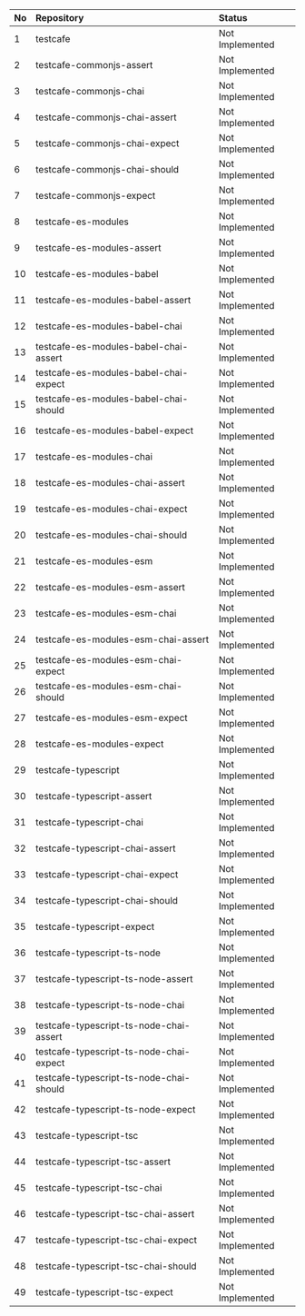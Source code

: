 | No | Repository                              | Status          |
| :- | :-------------------------------------- | :-------------- |
| 1  | testcafe                                | Not Implemented |
| 2  | testcafe-commonjs-assert                | Not Implemented |
| 3  | testcafe-commonjs-chai                  | Not Implemented |
| 4  | testcafe-commonjs-chai-assert           | Not Implemented |
| 5  | testcafe-commonjs-chai-expect           | Not Implemented |
| 6  | testcafe-commonjs-chai-should           | Not Implemented |
| 7  | testcafe-commonjs-expect                | Not Implemented |
| 8  | testcafe-es-modules                     | Not Implemented |
| 9  | testcafe-es-modules-assert              | Not Implemented |
| 10 | testcafe-es-modules-babel               | Not Implemented |
| 11 | testcafe-es-modules-babel-assert        | Not Implemented |
| 12 | testcafe-es-modules-babel-chai          | Not Implemented |
| 13 | testcafe-es-modules-babel-chai-assert   | Not Implemented |
| 14 | testcafe-es-modules-babel-chai-expect   | Not Implemented |
| 15 | testcafe-es-modules-babel-chai-should   | Not Implemented |
| 16 | testcafe-es-modules-babel-expect        | Not Implemented |
| 17 | testcafe-es-modules-chai                | Not Implemented |
| 18 | testcafe-es-modules-chai-assert         | Not Implemented |
| 19 | testcafe-es-modules-chai-expect         | Not Implemented |
| 20 | testcafe-es-modules-chai-should         | Not Implemented |
| 21 | testcafe-es-modules-esm                 | Not Implemented |
| 22 | testcafe-es-modules-esm-assert          | Not Implemented |
| 23 | testcafe-es-modules-esm-chai            | Not Implemented |
| 24 | testcafe-es-modules-esm-chai-assert     | Not Implemented |
| 25 | testcafe-es-modules-esm-chai-expect     | Not Implemented |
| 26 | testcafe-es-modules-esm-chai-should     | Not Implemented |
| 27 | testcafe-es-modules-esm-expect          | Not Implemented |
| 28 | testcafe-es-modules-expect              | Not Implemented |
| 29 | testcafe-typescript                     | Not Implemented |
| 30 | testcafe-typescript-assert              | Not Implemented |
| 31 | testcafe-typescript-chai                | Not Implemented |
| 32 | testcafe-typescript-chai-assert         | Not Implemented |
| 33 | testcafe-typescript-chai-expect         | Not Implemented |
| 34 | testcafe-typescript-chai-should         | Not Implemented |
| 35 | testcafe-typescript-expect              | Not Implemented |
| 36 | testcafe-typescript-ts-node             | Not Implemented |
| 37 | testcafe-typescript-ts-node-assert      | Not Implemented |
| 38 | testcafe-typescript-ts-node-chai        | Not Implemented |
| 39 | testcafe-typescript-ts-node-chai-assert | Not Implemented |
| 40 | testcafe-typescript-ts-node-chai-expect | Not Implemented |
| 41 | testcafe-typescript-ts-node-chai-should | Not Implemented |
| 42 | testcafe-typescript-ts-node-expect      | Not Implemented |
| 43 | testcafe-typescript-tsc                 | Not Implemented |
| 44 | testcafe-typescript-tsc-assert          | Not Implemented |
| 45 | testcafe-typescript-tsc-chai            | Not Implemented |
| 46 | testcafe-typescript-tsc-chai-assert     | Not Implemented |
| 47 | testcafe-typescript-tsc-chai-expect     | Not Implemented |
| 48 | testcafe-typescript-tsc-chai-should     | Not Implemented |
| 49 | testcafe-typescript-tsc-expect          | Not Implemented |
